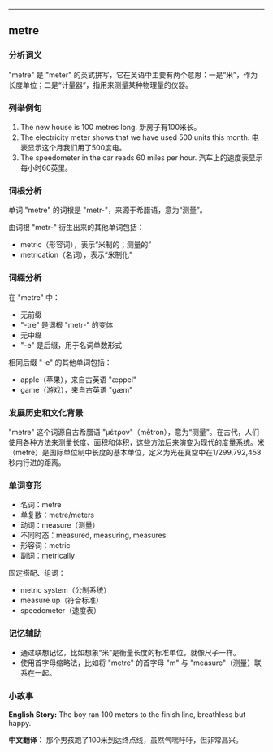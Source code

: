 
---------------
## metre
### 分析词义
"metre" 是 "meter" 的英式拼写，它在英语中主要有两个意思：一是“米”，作为长度单位；二是“计量器”，指用来测量某种物理量的仪器。

### 列举例句
1. The new house is 100 metres long.
   新房子有100米长。
2. The electricity meter shows that we have used 500 units this month.
   电表显示这个月我们用了500度电。
3. The speedometer in the car reads 60 miles per hour.
   汽车上的速度表显示每小时60英里。

### 词根分析
单词 "metre" 的词根是 "metr-"，来源于希腊语，意为“测量”。

由词根 "metr-" 衍生出来的其他单词包括：
- metric（形容词），表示“米制的；测量的”
- metrication（名词），表示“米制化”

### 词缀分析
在 "metre" 中：
- 无前缀
- "-tre" 是词根 "metr-" 的变体
- 无中缀
- "-e" 是后缀，用于名词单数形式

相同后缀 "-e" 的其他单词包括：
- apple（苹果），来自古英语 "æppel"
- game（游戏），来自古英语 "gæm"

### 发展历史和文化背景
"metre" 这个词源自古希腊语 "μέτρον"（mḗtron），意为“测量”。在古代，人们使用各种方法来测量长度、面积和体积，这些方法后来演变为现代的度量系统。米（metre）是国际单位制中长度的基本单位，定义为光在真空中在1/299,792,458秒内行进的距离。

### 单词变形
- 名词：metre
- 单复数：metre/meters
- 动词：measure（测量）
- 不同时态：measured, measuring, measures
- 形容词：metric
- 副词：metrically

固定搭配、组词：
- metric system（公制系统）
- measure up（符合标准）
- speedometer（速度表）

### 记忆辅助
- 通过联想记忆，比如想象“米”是衡量长度的标准单位，就像尺子一样。
- 使用首字母缩略法，比如将 "metre" 的首字母 "m" 与 "measure"（测量）联系在一起。

### 小故事
**English Story:**
The boy ran 100 meters to the finish line, breathless but happy.

**中文翻译：**
那个男孩跑了100米到达终点线，虽然气喘吁吁，但非常高兴。

